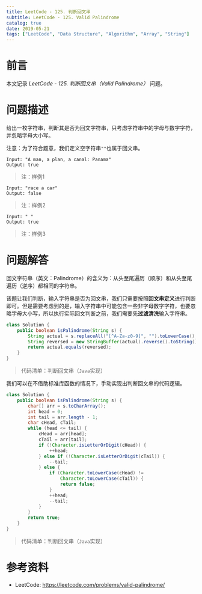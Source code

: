 ```yaml
---
title: LeetCode - 125. 判断回文串
subtitle: LeetCode - 125. Valid Palindrome
catalog: true
date: 2019-05-21
tags: ["LeetCode", "Data Structure", "Algorithm", "Array", "String"]
---
```


# 前言

本文记录 *LeetCode - 125. 判断回文串（Valid Palindrome）* 问题。

# 问题描述

给出一枚字符串，判断其是否为回文字符串，只考虑字符串中的字母与数字字符，并忽略字母大小写。

注意：为了符合题意，我们定义空字符串`""`也属于回文串。

```plain
Input: "A man, a plan, a canal: Panama"
Output: true
```
> 注：样例1

```plain
Input: "race a car"
Output: false
```
> 注：样例2

```plain
Input: " "
Output: true
```
> 注：样例3

# 问题解答

回文字符串（英文：Palindrome）的含义为：从头至尾遍历（顺序）和从头至尾遍历（逆序）都相同的字符串。

该题让我们判断，输入字符串是否为回文串，我们只需要按照**回文串定义**进行判断即可。但是需要考虑到的是，输入字符串中可能包含一些非字母数字字符，也要忽略字母大小写，所以执行实际回文判断之前，我们需要先**过滤清洗**输入字符串。

```java
class Solution {
    public boolean isPalindrome(String s) {
        String actual = s.replaceAll("[^A-Za-z0-9]", "").toLowerCase();
        String reversed = new StringBuffer(actual).reverse().toString();
        return actual.equals(reversed);
    }
}
```
> 代码清单：判断回文串（`Java`实现）

我们可以在不借助标准库函数的情况下，手动实现出判断回文串的代码逻辑。

```java
class Solution {
    public boolean isPalindrome(String s) {
        char[] arr = s.toCharArray();
        int head = 0;
        int tail = arr.length - 1;
        char cHead, cTail;
        while (head <= tail) {
            cHead = arr[head];
            cTail = arr[tail];
            if (!Character.isLetterOrDigit(cHead)) {
                ++head;
            } else if (!Character.isLetterOrDigit(cTail)) {
                --tail;
            } else {
                if (Character.toLowerCase(cHead) !=
                    Character.toLowerCase(cTail)) {
                    return false;
                }
                ++head;
                --tail;
            }
        }
        return true;
    }
}
```
> 代码清单：判断回文串（`Java`实现）

# 参考资料

- LeetCode: https://leetcode.com/problems/valid-palindrome/

